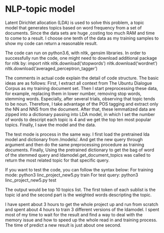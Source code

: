 # NLP-topic model
Latent Dirichlet allocation (LDA) is used to solve this problem, a topic model that generates topics based on word frequency from a set of documents. Since the data sets are huge ,costing too much RAM and  time to come to a result. I choose one tenth of the data as my training samples to show my code can return a reasonable result. 

The code can run on python3.6, with nltk, gensim libraries. 
In order to successfully run the code, one might need to download additional package for nltk by:
	import nltk
	nltk.download(‘stopwords’)
	nltk.download(‘wordnet’)
	nltk.download(‘averaged_perceptron_tagger’)
  
The comments in actual code explain the detail of code structure. The basic ideas are as follows:
First, I extract all context from The Ubuntu Dialogue Corpus as my training document set. Then I start preprocessing these data, for example, replacing them in lower number, removing stop words, stemming words. Especially, after several trials, observing that topic tends to be noun. Therefore, I take advantage of the POS tagging and extract only the NN and NNS from the document. After that, these lemmatized data are zipped into a dictionary passing into LDA model, in which I set the number of words to descript each topic is 4 and we get the top ten most popular topics. Finally, I save the model and the data.

The test mode is process in the same way. I first load the pretrained lda model and dictionary from /models/. And get the new query through argument and then do the same preprocessing procedure as training documents. Finally, Using the pretrained dictionary to get the bag of word of the stemmed query and ldamodel.get_document_topics was called to return the most related topic for that specific query. 

If you want to test the code, you can follow the syntax below:
For training mode:
python3 linc_project_new5.py train <path to the dataset folders: dialog>
For test query:
python3 linc_project_new5.py test <your query>
  
The output would be top 10 topics list. The first token of each sublist is the topic id and the second part is the weighted words descripting the topic.

I have spent about 3 hours to get the whole project up and run from scratch and spent about 4 hours to train 3 different versions of the ldamodel. I spent most of my time to wait for the result and find a way to deal with the memory issue and how to speed up the whole read in and training process. The time of predict a new result is just about one second.
